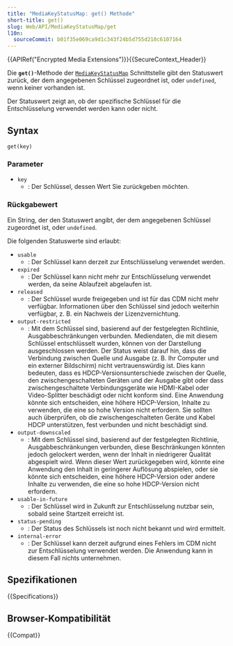 ```yaml
---
title: "MediaKeyStatusMap: get() Methode"
short-title: get()
slug: Web/API/MediaKeyStatusMap/get
l10n:
  sourceCommit: b01f35e069ca9d1c343f24b5d755d210c6107164
---
```


{{APIRef("Encrypted Media Extensions")}}{{SecureContext_Header}}

Die **`get()`**-Methode der [`MediaKeyStatusMap`](/de/docs/Web/API/MediaKeyStatusMap) Schnittstelle gibt den Statuswert zurück, der dem angegebenen Schlüssel zugeordnet ist, oder `undefined`, wenn keiner vorhanden ist.

Der Statuswert zeigt an, ob der spezifische Schlüssel für die Entschlüsselung verwendet werden kann oder nicht.

## Syntax

```js-nolint
get(key)
```

### Parameter

- `key`
  - : Der Schlüssel, dessen Wert Sie zurückgeben möchten.

### Rückgabewert

Ein String, der den Statuswert angibt, der dem angegebenen Schlüssel zugeordnet ist, oder `undefined`.

Die folgenden Statuswerte sind erlaubt:

- `usable`
  - : Der Schlüssel kann derzeit zur Entschlüsselung verwendet werden.
- `expired`
  - : Der Schlüssel kann nicht mehr zur Entschlüsselung verwendet werden, da seine Ablaufzeit abgelaufen ist.
- `released`
  - : Der Schlüssel wurde freigegeben und ist für das CDM nicht mehr verfügbar. Informationen über den Schlüssel sind jedoch weiterhin verfügbar, z. B. ein Nachweis der Lizenzvernichtung.
- `output-restricted`
  - : Mit dem Schlüssel sind, basierend auf der festgelegten Richtlinie, Ausgabbeschränkungen verbunden. Mediendaten, die mit diesem Schlüssel entschlüsselt wurden, können von der Darstellung ausgeschlossen werden. Der Status weist darauf hin, dass die Verbindung zwischen Quelle und Ausgabe (z. B. Ihr Computer und ein externer Bildschirm) nicht vertrauenswürdig ist. Dies kann bedeuten, dass es HDCP-Versionsunterschiede zwischen der Quelle, den zwischengeschalteten Geräten und der Ausgabe gibt oder dass zwischengeschaltete Verbindungsgeräte wie HDMI-Kabel oder Video-Splitter beschädigt oder nicht konform sind. Eine Anwendung könnte sich entscheiden, eine höhere HDCP-Version, Inhalte zu verwenden, die eine so hohe Version nicht erfordern. Sie sollten auch überprüfen, ob die zwischengeschalteten Geräte und Kabel HDCP unterstützen, fest verbunden und nicht beschädigt sind.
- `output-downscaled`
  - : Mit dem Schlüssel sind, basierend auf der festgelegten Richtlinie, Ausgabbeschränkungen verbunden, diese Beschränkungen könnten jedoch gelockert werden, wenn der Inhalt in niedrigerer Qualität abgespielt wird. Wenn dieser Wert zurückgegeben wird, könnte eine Anwendung den Inhalt in geringerer Auflösung abspielen, oder sie könnte sich entscheiden, eine höhere HDCP-Version oder andere Inhalte zu verwenden, die eine so hohe HDCP-Version nicht erfordern.
- `usable-in-future`
  - : Der Schlüssel wird in Zukunft zur Entschlüsselung nutzbar sein, sobald seine Startzeit erreicht ist.
- `status-pending`
  - : Der Status des Schlüssels ist noch nicht bekannt und wird ermittelt.
- `internal-error`
  - : Der Schlüssel kann derzeit aufgrund eines Fehlers im CDM nicht zur Entschlüsselung verwendet werden. Die Anwendung kann in diesem Fall nichts unternehmen.

## Spezifikationen

{{Specifications}}

## Browser-Kompatibilität

{{Compat}}
